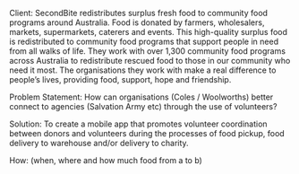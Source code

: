  
Client:
 SecondBite redistributes surplus fresh food to community food programs around Australia. Food is donated by farmers, wholesalers, markets, supermarkets, caterers and events. This high-quality surplus food is redistributed to community food programs that support people in need from all walks of life. They work with over 1,300 community food programs across Australia to redistribute rescued food to those in our community who need it most. The organisations they work with make a real difference to people’s lives, providing food, support, hope and friendship.


Problem Statement:
How can organisations (Coles / Woolworths) better connect to agencies (Salvation Army etc) through the use of volunteers?

Solution: 
To create a mobile app that promotes volunteer coordination between donors and volunteers during the processes of food pickup, food delivery to warehouse and/or delivery to charity.

How:
(when, where and how much food from a to b)